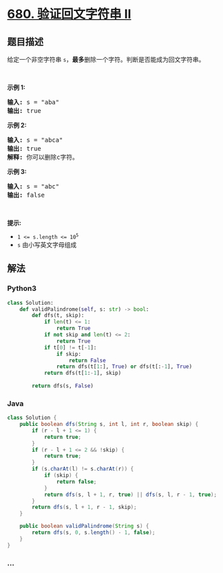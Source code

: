 # [680. 验证回文字符串 Ⅱ](https://leetcode-cn.com/problems/valid-palindrome-ii)



## 题目描述

<!-- 这里写题目描述 -->

<p>给定一个非空字符串 <code>s</code>，<strong>最多</strong>删除一个字符。判断是否能成为回文字符串。</p>

<p> </p>

<p><strong>示例 1:</strong></p>

<pre>
<strong>输入:</strong> s = "aba"
<strong>输出:</strong> true
</pre>

<p><strong>示例 2:</strong></p>

<pre>
<strong>输入:</strong> s = "abca"
<strong>输出:</strong> true
<strong>解释:</strong> 你可以删除c字符。
</pre>

<p><strong>示例 3:</strong></p>

<pre>
<strong>输入:</strong> s = "abc"
<strong>输出:</strong> false</pre>

<p> </p>

<p><strong>提示:</strong></p>

<ul>
	<li><code>1 <= s.length <= 10<sup>5</sup></code></li>
	<li><code>s</code> 由小写英文字母组成</li>
</ul>


## 解法

<!-- 这里可写通用的实现逻辑 -->

<!-- tabs:start -->

### **Python3**

<!-- 这里可写当前语言的特殊实现逻辑 -->

```python
class Solution:
    def validPalindrome(self, s: str) -> bool:
        def dfs(t, skip):
            if len(t) <= 1:
                return True
            if not skip and len(t) <= 2:
                return True
            if t[0] != t[-1]:
                if skip:
                    return False
                return dfs(t[1:], True) or dfs(t[:-1], True)
            return dfs(t[1:-1], skip)
        
        return dfs(s, False)
```

### **Java**

<!-- 这里可写当前语言的特殊实现逻辑 -->

```java
class Solution {
    public boolean dfs(String s, int l, int r, boolean skip) {
        if (r - l + 1 <= 1) {
            return true;
        }
        if (r - l + 1 <= 2 && !skip) {
            return true;
        }
        if (s.charAt(l) != s.charAt(r)) {
            if (skip) {
                return false;
            }
            return dfs(s, l + 1, r, true) || dfs(s, l, r - 1, true);
        }
        return dfs(s, l + 1, r - 1, skip);
    }

    public boolean validPalindrome(String s) {
        return dfs(s, 0, s.length() - 1, false);
    }
}
```

### **...**

```

```

<!-- tabs:end -->
